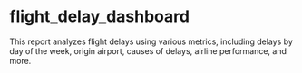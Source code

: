 # flight_delay_dashboard
This report analyzes flight delays using various metrics, including delays by day of the week, origin airport, causes of delays, airline performance, and more.
